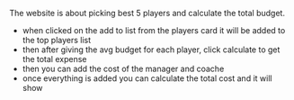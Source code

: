 The website is about picking best 5 players and calculate the total budget.

- when clicked on the add to list from the players card it will be added to the top players list
- then after giving the avg budget for each player, click calculate to get the total expense
- then you can add the cost of the manager and coache
- once everything is added you can calculate the total cost and it will show
